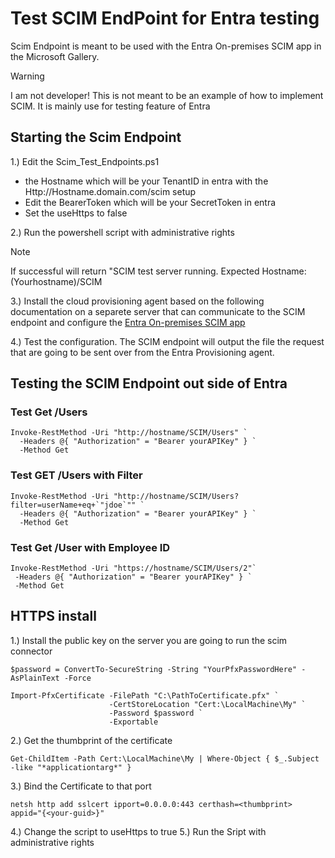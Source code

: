 # Test SCIM EndPoint for Entra testing

Scim Endpoint is meant to be used with the Entra On-premises SCIM app in the Microsoft Gallery.
> [!Warning]
> I am not developer! This is not meant to be an example of how to implement SCIM. It is mainly use for testing feature of Entra

## Starting the Scim Endpoint
1.) Edit the Scim_Test_Endpoints.ps1
  - the Hostname which will be your TenantID in entra with the Http://Hostname.domain.com/scim setup
  - Edit the BearerToken which will be your SecretToken in entra
  - Set the useHttps to false
  
2.) Run the powershell script with administrative rights

>[!NOTE]
> If successful will return "SCIM test server running. Expected Hostname: (Yourhostname)/SCIM

3.) Install the cloud provisioning agent based on the following documentation on a separete server that can communicate to the SCIM endpoint and configure the [Entra On-premises SCIM app](https://learn.microsoft.com/en-us/entra/identity/app-provisioning/on-premises-scim-provisioning)

4.) Test the configuration. The SCIM endpoint will output the file the request that are going to be sent over from the Entra Provisioning agent.

## Testing the SCIM Endpoint out side of Entra

### Test Get /Users
```
Invoke-RestMethod -Uri "http://hostname/SCIM/Users" `
  -Headers @{ "Authorization" = "Bearer yourAPIKey" } `
  -Method Get
```
### Test GET /Users with Filter
```
Invoke-RestMethod -Uri "http://hostname/SCIM/Users?filter=userName+eq+`"jdoe`"" `
  -Headers @{ "Authorization" = "Bearer yourAPIKey" } `
  -Method Get
```

### Test Get /User with Employee ID
```
Invoke-RestMethod -Uri "https://hostname/SCIM/Users/2"`
 -Headers @{ "Authorization" = "Bearer yourAPIKey" } `
 -Method Get
```



## HTTPS install
1.) Install the public key on the server you are going to run the scim connector
```
$password = ConvertTo-SecureString -String "YourPfxPasswordHere" -AsPlainText -Force

Import-PfxCertificate -FilePath "C:\PathToCertificate.pfx" `
                      -CertStoreLocation "Cert:\LocalMachine\My" `
                      -Password $password `
                      -Exportable
```

2.) Get the thumbprint of the certificate
```
Get-ChildItem -Path Cert:\LocalMachine\My | Where-Object { $_.Subject -like "*applicationtarg*" }
```

3.) Bind the Certificate to that port
```
netsh http add sslcert ipport=0.0.0.0:443 certhash=<thumbprint> appid="{<your-guid>}"
```
4.) Change the script to useHttps to true
5.) Run the Sript with administrative rights
